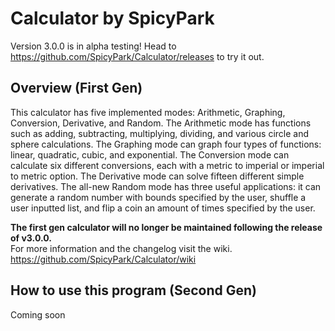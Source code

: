 # Calculator by SpicyPark
Version 3.0.0 is in alpha testing! Head to https://github.com/SpicyPark/Calculator/releases to try it out.

## Overview (First Gen)
This calculator has five implemented modes: Arithmetic, Graphing, Conversion, Derivative, and Random. The Arithmetic mode has functions such as adding, subtracting, multiplying, dividing, and various circle and sphere calculations. The Graphing mode can graph four types of functions: linear, quadratic, cubic, and exponential. The Conversion mode can calculate six different conversions, each with a metric to imperial or imperial to metric option. The Derivative mode can solve fifteen different simple derivatives. The all-new Random mode has three useful applications: it can generate a random number with bounds specified by the user, shuffle a user inputted list, and flip a coin an amount of times specified by the user.

**The first gen calculator will no longer be maintained following the release of v3.0.0.**<br>
For more information and the changelog visit the wiki.<br>
https://github.com/SpicyPark/Calculator/wiki

## How to use this program (Second Gen)
Coming soon
